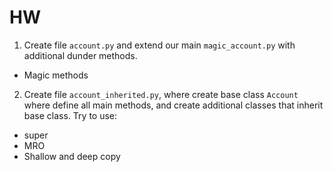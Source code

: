 # HW
1. Create file `account.py` and extend our main `magic_account.py` 
with additional dunder methods.
* Magic methods

2. Create file `account_inherited.py`, where create base class `Account`
where define all main methods, and create additional classes that inherit base class.
Try to use:
* super
* MRO
* Shallow and deep copy
